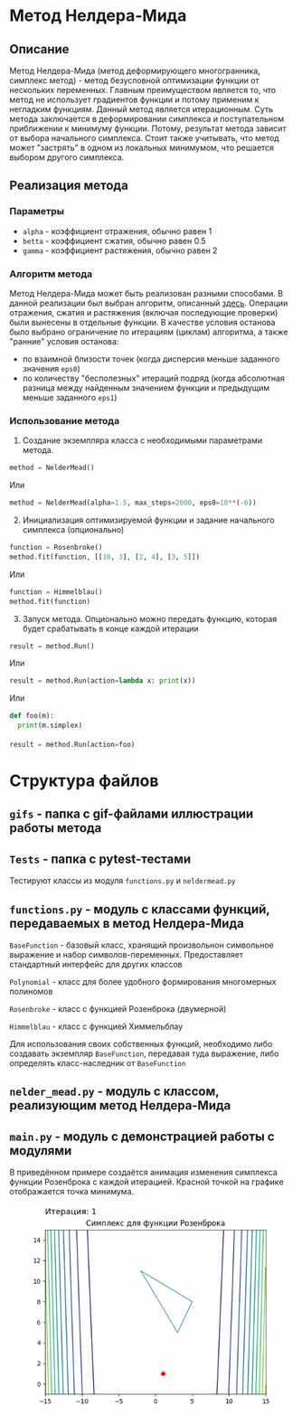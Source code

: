 # Метод Нелдера-Мида
## Описание
Метод Нелдера-Мида (метод деформирующего многогранника, симплекс метод) - метод безусловной оптимизации функции от нескольких переменных. Главным преимуществом является то, что метод не использует градиентов функции и потому применим к негладким функциям. Данный метод является итерационным. Суть метода заключается в деформировании симплекса и поступательном приближении к минимуму функции. Потому, результат метода зависит от выбора начального симплекса. Стоит также учитывать, что метод может "застрять" в одном из локальных минимумом, что решается выбором другого симплекса. 
## Реализация метода
### Параметры
- `alpha` - коэффициент отражения, обычно равен 1
- `betta` - коэффициент сжатия, обычно равен 0.5
- `gamma` - коэффициент растяжения, обычно равен 2
### Алгоритм метода
Метод Нелдера-Мида может быть реализован разными способами. В данной реализации был выбран алгоритм, описанный [здесь](https://ru.wikipedia.org/wiki/Метод_Нелдера_—_Мида). Операции отражения, сжатия и растяжения (включая последующие проверки) были вынесены в отдельные функции. В качестве условия останова было выбрано ограничение по итерациям (циклам) алгоритма, а также "ранние" условия останова:
- по взаимной близости точек (когда дисперсия меньше заданного значения `eps0`)
- по количеству "бесполезных" итераций подряд (когда абсолютная разница между найденным значением функции и предыдущим меньше заданного `eps1`)
### Использование метода
1. Создание экземпляра класса с необходимыми параметрами метода.
```python
method = NelderMead()
```
Или 
```python
method = NelderMead(alpha=1.5, max_steps=2000, eps0=10**(-6))
```
2. Инициализация оптимизируемой функции и задание начального симплекса (опционально)
```python
function = Rosenbroke()
method.fit(function, [[10, 3], [2, 4], [3, 5]])
```
Или 
```python
function = Himmelblau()
method.fit(function)
```
3. Запуск метода. Опционально можно передать функцию, которая будет срабатывать в конце каждой итерации
```python
result = method.Run()
```
Или 
```python
result = method.Run(action=lambda x: print(x))
```
Или
```python
def foo(m):
  print(m.simplex)

result = method.Run(action=foo)
```
# Структура файлов
## `gifs` - папка с gif-файлами иллюстрации работы метода
## `Tests` - папка с pytest-тестами
Тестируют классы из модуля `functions.py` и `neldermead.py`
## `functions.py` - модуль с классами функций, передаваемых в метод Нелдера-Мида
`BaseFunction` - базовый класс, хранящий произвольнон символьное выражение и набор символов-переменных. Предоставляет стандартный интерфейс для других классов

`Polynomial` - класс для более удобного формирования многомерных полиномов

`Rosenbroke` - класс с функцией Розенброка (двумерной)

`Himmelblau` - класс с функцией Химмельблау

Для использования своих собственных функций, необходимо либо создавать экземпляр `BaseFunction`, передавая туда выражение, либо определять класс-наследник от `BaseFunction`
## `nelder_mead.py` - модуль с классом, реализующим метод Нелдера-Мида
## `main.py` - модуль с демонстрацией работы с модулями
В приведённом примере создаётся анимация изменения симплекса функции Розенброка с каждой итерацией. Красной точкой на графике отображается точка минимума.

<picture>
  <source media="(prefers-color-scheme: dark)" srcset="gifs/animation_100_dark.gif">
  <source media="(prefers-color-scheme: light)" srcset="gifs/animation_100.gif">
  <img alt="Изменение симплекса функции Розенброка за 100 шагов" src="gifs/animation_100.gif">
</picture>
